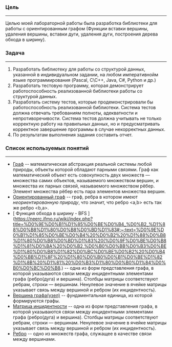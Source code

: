 ### Цель
---
Целью моей лабораторной работы была разработка библиотеки для работы с ориентированным графом (Функции вставки вершины, удаления вершины,
вставки дуги, удаления дуги, построения дерева обхода в ширину).

### Задача
---
1. Разработать библиотеку для работы со структурой данных, указанной в
индивидуальном задании, на любом императивнойм языке
программирования (Pascal, C\C++, Java, C#, Python и др.)
2. Разработать тестовую программу, которая демонстрирует
работоспособность реализованной библиотеки работы со структурой
данных.
3. Разработать систему тестов, которые продемонстрировали бы
работоспособность реализованной библиотеки. Система тестов должна
отвечать требованиям полноты, адекватности и непротиворечивости.
Система тестов должна учитывать не только корректную работу на
правильных данных, но и предусматривать корректное завершение
программы в случае некорректных данных.
4. По результатам выполнения задания составить отчет.

### Список используемых понятий
---
- [Граф](https://en.wikipedia.org/wiki/Graph_(discrete_mathematics)) -- математическая абстракция реальной системы любой природы, объекты которой обладают парными связями. Граф как математический объект есть совокупность двух множеств — множества самих объектов, называемого множеством вершин, и множества их парных связей, называемого множеством рёбер. Элемент множества рёбер есть пара элементов множества вершин.
- [Ориентированный граф](https://en.wikipedia.org/wiki/Directed_graph) -- граф, ребра в котором имеют <em>неориентированную природу</em>, что значит, что ребро <a,b> есть так же ребро <b,a>.
- [ Функция обхода в ширину - BFS ](https://neerc.ifmo.ru/wiki/index.php?title=%D0%9E%D0%B1%D1%85%D0%BE%D0%B4_%D0%B2_%D1%88%D0%B8%D1%80%D0%B8%D0%BD%D1%83#:~:text=%D0%9E%D0%B1%D1%85%D0%BE%D0%B4%20%D0%B2%20%D1%88%D0%B8%D1%80%D0%B8%D0%BD%D1%83%20(%D0%9F%D0%BE%D0%B8%D1%81%D0%BA%20%D0%B2,%D0%B0%D0%BB%D0%B3%D0%BE%D1%80%D0%B8%D1%82%D0%BC%D0%BE%D0%B2%20%D0%B4%D0%BB%D1%8F%20%D1%80%D0%B0%D0%B1%D0%BE%D1%82%D1%8B%20%D1%81%20%D0%B3%D1%80%D0%B0%D1%84%D0%B0%D0%BC%D0%B8.) -- одна из форм представления графа, в которой указываются связи между инцидентными элементами графа (ребро(дуга) и вершина). Столбцы матрицы соответствуют ребрам, строки — вершинам. Ненулевое значение в ячейке матрицы указывает связь между вершиной и ребром (их инцидентность).
- [Вершина графа(узел)](https://en.wikipedia.org/wiki/Vertex_(graph_theory)) -- фундаментальная единица, из которой формируются графы.
- [Матрица инцидентности](https://ru.wikipedia.org/wiki/%D0%9C%D0%B0%D1%82%D1%80%D0%B8%D1%86%D0%B0_%D0%B8%D0%BD%D1%86%D0%B8%D0%B4%D0%B5%D0%BD%D1%82%D0%BD%D0%BE%D1%81%D1%82%D0%B8) -- одна из форм представления графа, в которой указываются связи между инцидентными элементами графа (ребро(дуга) и вершина). Столбцы матрицы соответствуют ребрам, строки — вершинам. Ненулевое значение в ячейке матрицы указывает связь между вершиной и ребром (их инцидентность).
- [Ребро](https://ru.hexlet.io/courses/graphs/lessons/notation/theory_unit#:~:text=%D0%A0%D0%B5%D0%B1%D1%80%D0%B0%20%D0%B3%D1%80%D0%B0%D1%84%D0%B0.,%D1%81%D0%BE%D0%B4%D0%B5%D1%80%D0%B6%D0%B8%D1%82%20%D1%81%D0%BF%D0%B8%D1%81%D0%BE%D0%BA%20%D0%BA%D0%BE%D0%BE%D1%80%D0%B4%D0%B8%D0%BD%D0%B0%D1%82%D0%BD%D0%BE%2D%D0%BF%D0%BE%D0%B4%D0%BE%D0%B1%D0%BD%D1%8B%D1%85%20%D0%B2%D0%B5%D1%80%D1%88%D0%B8%D0%BD.) -- одно из множеств графа, служащее в качестве связи между вершинами.
  
